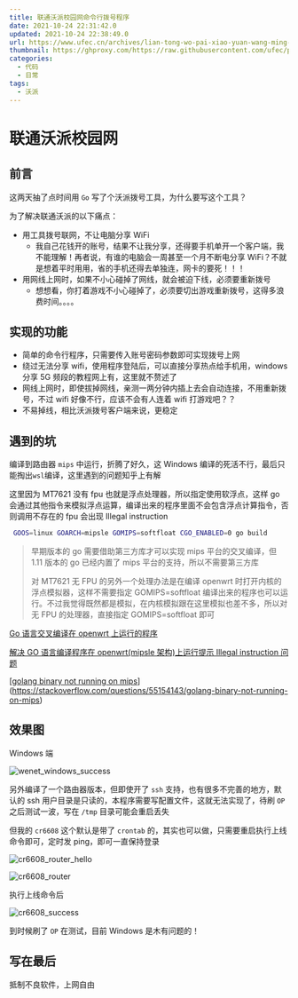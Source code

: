 ```yaml
---
title: 联通沃派校园网命令行拨号程序
date: 2021-10-24 22:31:42.0
updated: 2021-10-24 22:38:49.0
url: https://www.ufec.cn/archives/lian-tong-wo-pai-xiao-yuan-wang-ming-ling-xing-bo-hao-cheng-xu.html
thumbnail: https://ghproxy.com/https://raw.githubusercontent.com/ufec/picGoImg/main/blog/8885de4772b45721003402ea5aca50f2.webp
categories:
  - 代码
  - 日常
tags:
  - 沃派
---
```


# 联通沃派校园网

## 前言

这两天抽了点时间用 `Go` 写了个沃派拨号工具，为什么要写这个工具？

为了解决联通沃派的以下痛点：

- 用工具拨号联网，不让电脑分享 WiFi
  - 我自己花钱开的账号，结果不让我分享，还得要手机单开一个客户端，我不能理解！再者说，有谁的电脑会一周甚至一个月不断电分享 WiFi？不就是想着平时用用，省的手机还得去单独连，网卡的要死！！！
- 用网线上网时，如果不小心碰掉了网线，就会被迫下线，必须要重新拨号
  - 想想看，你打着游戏不小心碰掉了，必须要切出游戏重新拨号，这得多浪费时间。。。。

## 实现的功能

- 简单的命令行程序，只需要传入账号密码参数即可实现拨号上网
- 绕过无法分享 wifi，使用程序登陆后，可以直接分享热点给手机用，windows 分享 5G 频段的教程网上有，这里就不赘述了
- 网线上网时，即使拔掉网线，亲测一两分钟内插上去会自动连接，不用重新拨号，不过 wifi 好像不行，应该不会有人连着 wifi 打游戏吧？？
- 不易掉线，相比沃派拨号客户端来说，更稳定

## 遇到的坑

编译到路由器 `mips` 中运行，折腾了好久，这 Windows 编译的死活不行，最后只能掏出`wsl`编译，这里遇到的问题知乎上有解

这里因为 MT7621 没有 fpu 也就是浮点处理器，所以指定使用软浮点，这样 go 会通过其他指令来模拟浮点运算，编译出来的程序里面不会包含浮点计算指令，否则调用不存在的 fpu 会出现 Illegal instruction

```bash
 GOOS=linux GOARCH=mipsle GOMIPS=softfloat CGO_ENABLED=0 go build
```

> 早期版本的 go 需要借助第三方库才可以实现 mips 平台的交叉编译，但 1.11 版本的 go 已经内置了 mips 平台的支持，所以不需要第三方库
>
> 对 MT7621 无 FPU 的另外一个处理办法是在编译 openwrt 时打开内核的浮点模拟器，这样不需要指定 GOMIPS=softfloat 编译出来的程序也可以运行。不过我觉得既然都是模拟，在内核模拟跟在这里模拟也差不多，所以对无 FPU 的处理器，直接指定 GOMIPS=softfloat 即可

[Go 语言交叉编译在 openwrt 上运行的程序](https://zhuanlan.zhihu.com/p/57163950)

[解决 GO 语言编译程序在 openwrt(mipsle 架构)上运行提示 Illegal instruction 问题](https://blog.csdn.net/qq531456898/article/details/80095707)

[[golang binary not running on mips](https://stackoverflow.com/questions/55154143/golang-binary-not-running-on-mips)](https://stackoverflow.com/questions/55154143/golang-binary-not-running-on-mips)

## 效果图

Windows 端

![wenet_windows_success](https://ghproxy.com/https://raw.githubusercontent.com/ufec/picGoImg/main/blog/b6530a6e8c2e6176853b9c4fb6600b6b.webp)

另外编译了一个路由器版本，但即使开了 `ssh` 支持，也有很多不完善的地方，默认的 ssh 用户目录是只读的，本程序需要写配置文件，这就无法实现了，待刷 `OP` 之后测试一波，写在 `/tmp` 目录可能会重启丢失

但我的 `cr6608` 这个默认是带了 `crontab` 的，其实也可以做，只需要重启执行上线命令即可，定时发 ping，即可一直保持登录

![cr6608_router_hello](https://ghproxy.com/https://raw.githubusercontent.com/ufec/picGoImg/main/blog/6c9697168b87dcf6e426904d1358c355.webp)

![cr6608_router](https://ghproxy.com/https://raw.githubusercontent.com/ufec/picGoImg/main/blog/857fa8e318a3a67a5864483823057e9b.webp)

执行上线命令后

![cr6608_success](https://ghproxy.com/https://raw.githubusercontent.com/ufec/picGoImg/main/blog/f7f3ea2bd3456d90c6fad82c880854b9.webp)

到时候刷了 `OP` 在测试，目前 Windows 是木有问题的！

## 写在最后

抵制不良软件，上网自由
